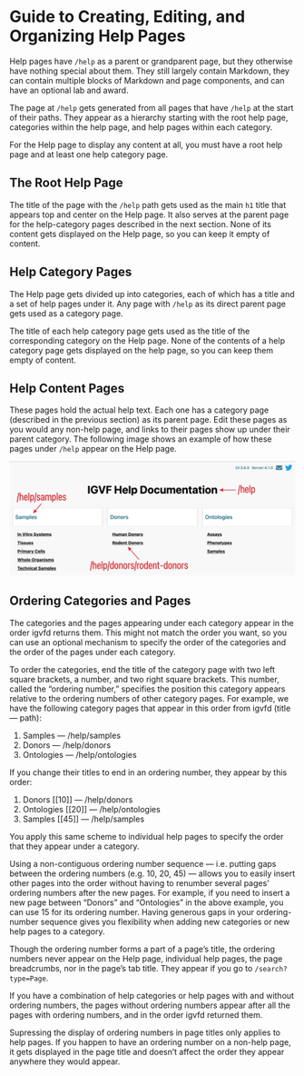 # Guide to Creating, Editing, and Organizing Help Pages

Help pages have `/help` as a parent or grandparent page, but they otherwise have nothing special about them. They still largely contain Markdown, they can contain multiple blocks of Markdown and page components, and can have an optional lab and award.

The page at `/help` gets generated from all pages that have `/help` at the start of their paths. They appear as a hierarchy starting with the root help page, categories within the help page, and help pages within each category.

For the Help page to display any content at all, you must have a root help page and at least one help category page.

## The Root Help Page

The title of the page with the `/help` path gets used as the main `h1` title that appears top and center on the Help page. It also serves at the parent page for the help-category pages described in the next section. None of its content gets displayed on the Help page, so you can keep it empty of content.

## Help Category Pages

The Help page gets divided up into categories, each of which has a title and a set of help pages under it. Any page with `/help` as its direct parent page gets used as a category page.

The title of each help category page gets used as the title of the corresponding category on the Help page. None of the contents of a help category page gets displayed on the help page, so you can keep them empty of content.

## Help Content Pages

These pages hold the actual help text. Each one has a category page (described in the previous section) as its parent page. Edit these pages as you would any non-help page, and links to their pages show up under their parent category. The following image shows an example of how these pages under `/help` appear on the Help page.

![Help directory screen shot](../public/pages/help-directory.png)

## Ordering Categories and Pages

The categories and the pages appearing under each category appear in the order igvfd returns them. This might not match the order you want, so you can use an optional mechanism to specify the order of the categories and the order of the pages under each category.

To order the categories, end the title of the category page with two left square brackets, a number, and two right square brackets. This number, called the “ordering number,” specifies the position this category appears relative to the ordering numbers of other category pages. For example, we have the following category pages that appear in this order from igvfd (title — path):

1. Samples — /help/samples
1. Donors — /help/donors
1. Ontologies — /help/ontologies

If you change their titles to end in an ordering number, they appear by this order:

1. Donors [[10]] — /help/donors
1. Ontologies [[20]] — /help/ontologies
1. Samples [[45]] — /help/samples

You apply this same scheme to individual help pages to specify the order that they appear under a category.

Using a non-contiguous ordering number sequence — i.e. putting gaps between the ordering numbers (e.g. 10, 20, 45) — allows you to easily insert other pages into the order without having to renumber several pages’ ordering numbers after the new pages. For example, if you need to insert a new page between “Donors” and “Ontologies” in the above example, you can use 15 for its ordering number. Having generous gaps in your ordering-number sequence gives you flexibility when adding new categories or new help pages to a category.

Though the ordering number forms a part of a page’s title, the ordering numbers never appear on the Help page, individual help pages, the page breadcrumbs, nor in the page’s tab title. They appear if you go to `/search?type=Page`.

If you have a combination of help categories or help pages with and without ordering numbers, the pages without ordering numbers appear after all the pages with ordering numbers, and in the order igvfd returned them.

Supressing the display of ordering numbers in page titles only applies to help pages. If you happen to have an ordering number on a non-help page, it gets displayed in the page title and doesn’t affect the order they appear anywhere they would appear.
